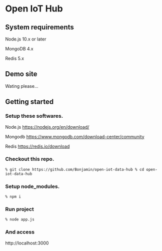 # Open IoT Hub

## System requirements

Node.js 10.x or later

MongoDB 4.x

Redis 5.x

## Demo site

Wating please...

## Getting started

### Setup these softwares.

Node.js https://nodejs.org/en/download/

Mongodb https://www.mongodb.com/download-center/community

Redis https://redis.io/download

### Checkout this repo.

`
% git clone https://github.com/Bonjamin/open-iot-data-hub
% cd open-iot-data-hub
`

### Setup node_modules.

`
% npm i
`

### Run project

`
% node app.js
`

### And access

http://localhost:3000
